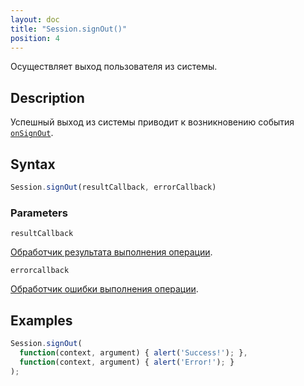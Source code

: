 ```yaml
---
layout: doc
title: "Session.signOut()"
position: 4
---
```


Осуществляет выход пользователя из системы.

## Description

Успешный выход из системы приводит к возникновению события [`onSignOut`](../Session.onSignOut).

## Syntax

```js
Session.signOut(resultCallback, errorCallback)
```

### Parameters

`resultCallback`

[Обработчик результата выполнения операции](../../Script/).

`errorcallback`

[Обработчик ошибки выполнения операции](../../Script/).

## Examples

```js
Session.signOut(
  function(context, argument) { alert('Success!'); },
  function(context, argument) { alert('Error!'); }
);
```
